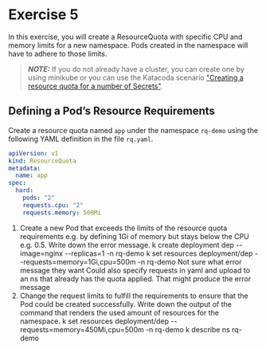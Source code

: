 # Exercise 5

In this exercise, you will create a ResourceQuota with specific CPU and memory limits for a new namespace. Pods created in the namespace will have to adhere to those limits.

> **_NOTE:_** If you do not already have a cluster, you can create one by using minikube or you can use the Katacoda scenario ["Creating a resource quota for a number of Secrets"](https://learning.oreilly.com/scenarios/3-6-ckad-security/9781098104955/).

## Defining a Pod’s Resource Requirements

Create a resource quota named `app` under the namespace `rq-demo` using the following YAML definition in the file `rq.yaml`.

```yaml
apiVersion: v1
kind: ResourceQuota
metadata:
  name: app
spec:
  hard:
    pods: "2"
    requests.cpu: "2"
    requests.memory: 500Mi
```

1. Create a new Pod that exceeds the limits of the resource quota requirements e.g. by defining 1Gi of memory but stays below the CPU e.g. 0.5. Write down the error message.
k create deployment dep --image=nginx --replicas=1 -n rq-demo
k set resources deployment/dep --requests=memory=1Gi,cpu=500m -n rq-demo
Not sure what error message they want
Could also specify requests in yaml and upload to an ns that already has the quota applied. That might produce the error message
2. Change the request limits to fulfill the requirements to ensure that the Pod could be created successfully. Write down the output of the command that renders the used amount of resources for the namespace.
k set resources deployment/dep --requests=memory=450Mi,cpu=500m -n rq-demo
k describe ns rq-demo
